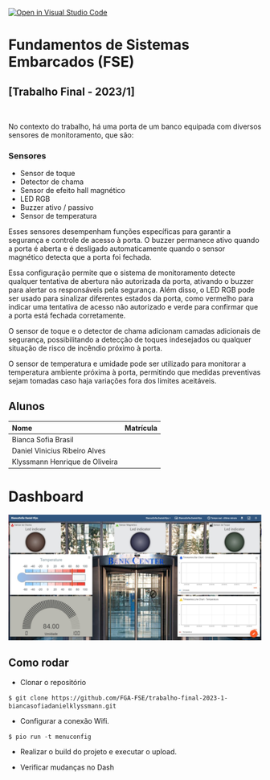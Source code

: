 [![Open in Visual Studio Code](https://classroom.github.com/assets/open-in-vscode-718a45dd9cf7e7f842a935f5ebbe5719a5e09af4491e668f4dbf3b35d5cca122.svg)](https://classroom.github.com/online_ide?assignment_repo_id=11474139&assignment_repo_type=AssignmentRepo)

# Fundamentos de Sistemas Embarcados (FSE)
## [Trabalho Final - 2023/1]
</br>

No contexto do trabalho, há uma porta de um banco equipada com diversos sensores de monitoramento, que são:

### Sensores 
* Sensor de toque
* Detector de chama
* Sensor de efeito hall magnético
* LED RGB
* Buzzer ativo / passivo
* Sensor de temperatura
  
Esses sensores desempenham funções específicas para garantir a segurança e controle de acesso à porta. O buzzer permanece ativo quando a porta é aberta e é desligado automaticamente quando o sensor magnético detecta que a porta foi fechada.

Essa configuração permite que o sistema de monitoramento detecte qualquer tentativa de abertura não autorizada da porta, ativando o buzzer para alertar os responsáveis pela segurança. Além disso, o LED RGB pode ser usado para sinalizar diferentes estados da porta, como vermelho para indicar uma tentativa de acesso não autorizado e verde para confirmar que a porta está fechada corretamente.

O sensor de toque e o detector de chama adicionam camadas adicionais de segurança, possibilitando a detecção de toques indesejados ou qualquer situação de risco de incêndio próximo à porta.

O sensor de temperatura e umidade pode ser utilizado para monitorar a temperatura ambiente próxima à porta, permitindo que medidas preventivas sejam tomadas caso haja variações fora dos limites aceitáveis.

## Alunos

| Nome | Matrícula  |
| :- | :- |
| Bianca Sofia Brasil |  |
| Daniel Vinicius Ribeiro Alves  |  |
| Klyssmann Henrique de Oliveira|  |



# Dashboard

![Dashboard](./img/img_porta.jpeg)


## Como rodar

* Clonar o repositório
```
$ git clone https://github.com/FGA-FSE/trabalho-final-2023-1-biancasofiadanielklyssmann.git
```

* Configurar a conexão Wifi.
```
$ pio run -t menuconfig
``` 

* Realizar o build do projeto e executar o upload.

* Verificar mudanças no Dash
